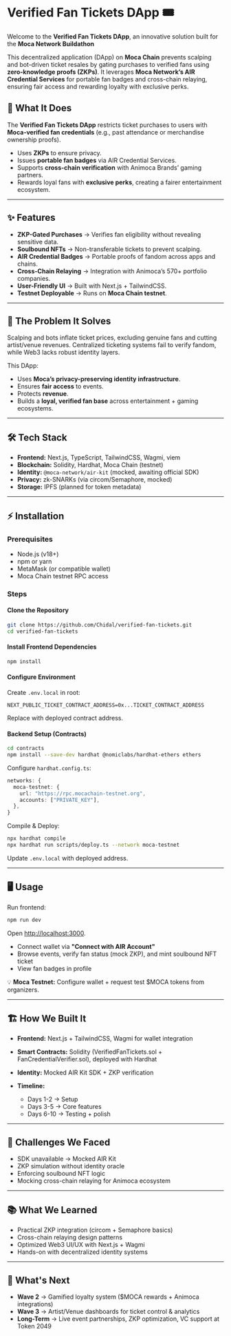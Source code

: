 # Verified Fan Tickets DApp 🎟️

Welcome to the **Verified Fan Tickets DApp**, an innovative solution built for the **Moca Network Buildathon** 

This decentralized application (DApp) on **Moca Chain** prevents scalping and bot-driven ticket resales by gating purchases to verified fans using **zero-knowledge proofs (ZKPs)**. It leverages **Moca Network’s AIR Credential Services** for portable fan badges and cross-chain relaying, ensuring fair access and rewarding loyalty with exclusive perks.

## 🚀 What It Does

The **Verified Fan Tickets DApp** restricts ticket purchases to users with **Moca-verified fan credentials** (e.g., past attendance or merchandise ownership proofs).

* Uses **ZKPs** to ensure privacy.
* Issues **portable fan badges** via AIR Credential Services.
* Supports **cross-chain verification** with Animoca Brands’ gaming partners.
* Rewards loyal fans with **exclusive perks**, creating a fairer entertainment ecosystem.

---

## ✨ Features

* **ZKP-Gated Purchases** → Verifies fan eligibility without revealing sensitive data.
* **Soulbound NFTs** → Non-transferable tickets to prevent scalping.
* **AIR Credential Badges** → Portable proofs of fandom across apps and chains.
* **Cross-Chain Relaying** → Integration with Animoca’s 570+ portfolio companies.
* **User-Friendly UI** → Built with Next.js + TailwindCSS.
* **Testnet Deployable** → Runs on **Moca Chain testnet**.

---

## 🎯 The Problem It Solves

Scalping and bots inflate ticket prices, excluding genuine fans and cutting artist/venue revenues. Centralized ticketing systems fail to verify fandom, while Web3 lacks robust identity layers.

This DApp:

* Uses **Moca’s privacy-preserving identity infrastructure**.
* Ensures **fair access** to events.
* Protects **revenue**.
* Builds a **loyal, verified fan base** across entertainment + gaming ecosystems.

---

## 🛠 Tech Stack

* **Frontend:** Next.js, TypeScript, TailwindCSS, Wagmi, viem
* **Blockchain:** Solidity, Hardhat, Moca Chain (testnet)
* **Identity:** `@moca-network/air-kit` (mocked, awaiting official SDK)
* **Privacy:** zk-SNARKs (via circom/Semaphore, mocked)
* **Storage:** IPFS (planned for token metadata)

---

## ⚡ Installation

### Prerequisites

* Node.js (v18+)
* npm or yarn
* MetaMask (or compatible wallet)
* Moca Chain testnet RPC access

### Steps

#### Clone the Repository

```bash
git clone https://github.com/Chidal/verified-fan-tickets.git
cd verified-fan-tickets
```

#### Install Frontend Dependencies

```bash
npm install
```

#### Configure Environment

Create `.env.local` in root:

```env
NEXT_PUBLIC_TICKET_CONTRACT_ADDRESS=0x...TICKET_CONTRACT_ADDRESS
```

Replace with deployed contract address.

#### Backend Setup (Contracts)

```bash
cd contracts
npm install --save-dev hardhat @nomiclabs/hardhat-ethers ethers
```

Configure `hardhat.config.ts`:

```ts
networks: {
  moca-testnet: {
    url: "https://rpc.mocachain-testnet.org",
    accounts: ["PRIVATE_KEY"],
  },
}
```

Compile & Deploy:

```bash
npx hardhat compile
npx hardhat run scripts/deploy.ts --network moca-testnet
```

Update `.env.local` with deployed address.

---

## 🖥 Usage

Run frontend:

```bash
npm run dev
```

Open [http://localhost:3000](http://localhost:3000).

* Connect wallet via **"Connect with AIR Account"**
* Browse events, verify fan status (mock ZKP), and mint soulbound NFT ticket
* View fan badges in profile

💡 **Moca Testnet:** Configure wallet + request test $MOCA tokens from organizers.

---

## 🏗 How We Built It

* **Frontend:** Next.js + TailwindCSS, Wagmi for wallet integration
* **Smart Contracts:** Solidity (VerifiedFanTickets.sol + FanCredentialVerifier.sol), deployed with Hardhat
* **Identity:** Mocked AIR Kit SDK + ZKP verification
* **Timeline:**

  * Days 1-2 → Setup
  * Days 3-5 → Core features
  * Days 6-10 → Testing + polish

---

## 🧩 Challenges We Faced

* SDK unavailable → Mocked AIR Kit
* ZKP simulation without identity oracle
* Enforcing soulbound NFT logic
* Mocking cross-chain relaying for Animoca ecosystem

---

## 📚 What We Learned

* Practical ZKP integration (circom + Semaphore basics)
* Cross-chain relaying design patterns
* Optimized Web3 UI/UX with Next.js + Wagmi
* Hands-on with decentralized identity systems

---

## 🔮 What's Next

* **Wave 2** → Gamified loyalty system ($MOCA rewards + Animoca integrations)
* **Wave 3** → Artist/Venue dashboards for ticket control & analytics
* **Long-Term** → Live event partnerships, ZKP optimization, VC support at Token 2049
